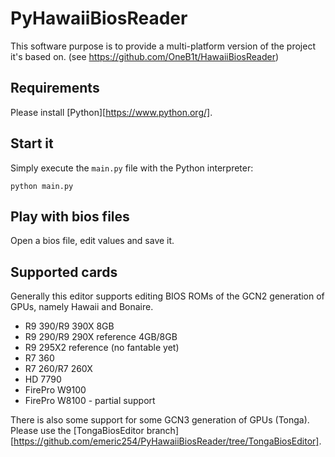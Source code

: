 # PyHawaiiBiosReader

This software purpose is to provide a multi-platform version of the project it's based on.
(see https://github.com/OneB1t/HawaiiBiosReader)

## Requirements

Please install [Python][https://www.python.org/].

## Start it

Simply execute the `main.py` file with the Python interpreter:
```
python main.py
```

## Play with bios files

Open a bios file, edit values and save it.

## Supported cards

Generally this editor supports editing BIOS ROMs of the GCN2 generation of GPUs, namely Hawaii and Bonaire.

* R9 390/R9 390X 8GB
* R9 290/R9 290X reference 4GB/8GB
* R9 295X2 reference (no fantable yet)
* R7 360
* R7 260/R7 260X
* HD 7790
* FirePro W9100
* FirePro W8100 - partial support

There is also some support for some GCN3 generation of GPUs (Tonga). Please use the [TongaBiosEditor branch][https://github.com/emeric254/PyHawaiiBiosReader/tree/TongaBiosEditor].
